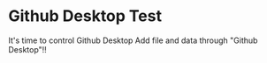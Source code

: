 # Github Desktop Test 

It's time to control Github Desktop
Add file and data through "Github Desktop"!!